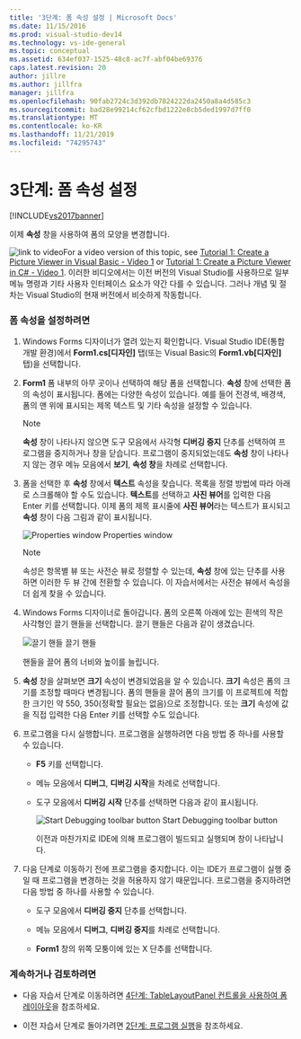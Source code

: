```yaml
---
title: '3단계: 폼 속성 설정 | Microsoft Docs'
ms.date: 11/15/2016
ms.prod: visual-studio-dev14
ms.technology: vs-ide-general
ms.topic: conceptual
ms.assetid: 634ef037-1525-48c8-ac7f-abf04be69376
caps.latest.revision: 20
author: jillre
ms.author: jillfra
manager: jillfra
ms.openlocfilehash: 90fab2724c3d392db7824222da2450a8a4d585c3
ms.sourcegitcommit: bad28e99214cf62cfbd1222e8cb5ded1997d7ff0
ms.translationtype: MT
ms.contentlocale: ko-KR
ms.lasthandoff: 11/21/2019
ms.locfileid: "74295743"
---
```

# <a name="step-3-set-your-form-properties"></a>3단계: 폼 속성 설정
[!INCLUDE[vs2017banner](../includes/vs2017banner.md)]

이제 **속성** 창을 사용하여 폼의 모양을 변경합니다.

 ![link to video](../data-tools/media/playvideo.gif "PlayVideo")For a video version of this topic, see [Tutorial 1: Create a Picture Viewer in Visual Basic - Video 1](https://go.microsoft.com/fwlink/?LinkId=205209) or [Tutorial 1: Create a Picture Viewer in C# - Video 1](https://go.microsoft.com/fwlink/?LinkId=205199). 이러한 비디오에서는 이전 버전의 Visual Studio를 사용하므로 일부 메뉴 명령과 기타 사용자 인터페이스 요소가 약간 다를 수 있습니다. 그러나 개념 및 절차는 Visual Studio의 현재 버전에서 비슷하게 작동합니다.

### <a name="to-set-your-form-properties"></a>폼 속성을 설정하려면

1. Windows Forms 디자이너가 열려 있는지 확인합니다. Visual Studio IDE(통합 개발 환경)에서 **Form1.cs[디자인]** 탭(또는 Visual Basic의 **Form1.vb[디자인]** 탭)을 선택합니다.

2. **Form1** 폼 내부의 아무 곳이나 선택하여 해당 폼을 선택합니다. **속성** 창에 선택한 폼의 속성이 표시됩니다. 폼에는 다양한 속성이 있습니다. 예를 들어 전경색, 배경색, 폼의 맨 위에 표시되는 제목 텍스트 및 기타 속성을 설정할 수 있습니다.

   > [!NOTE]
   > **속성** 창이 나타나지 않으면 도구 모음에서 사각형 **디버깅 중지** 단추를 선택하여 프로그램을 중지하거나 창을 닫습니다. 프로그램이 중지되었는데도 **속성** 창이 나타나지 않는 경우 메뉴 모음에서 **보기**, **속성 창**을 차례로 선택합니다.

3. 폼을 선택한 후 **속성** 창에서 **텍스트** 속성을 찾습니다. 목록을 정렬 방법에 따라 아래로 스크롤해야 할 수도 있습니다. **텍스트**를 선택하고 **사진 뷰어**를 입력한 다음 Enter 키를 선택합니다.  이제 폼의 제목 표시줄에 **사진 뷰어**라는 텍스트가 표시되고 **속성** 창이 다음 그림과 같이 표시됩니다.

    ![Properties window](../ide/media/express-edittextproperty.png "Express_EditTextProperty") Properties window

   > [!NOTE]
   > 속성은 항목별 뷰 또는 사전순 뷰로 정렬할 수 있는데, **속성** 창에 있는 단추를 사용하면 이러한 두 뷰 간에 전환할 수 있습니다. 이 자습서에서는 사전순 뷰에서 속성을 더 쉽게 찾을 수 있습니다.

4. Windows Forms 디자이너로 돌아갑니다. 폼의 오른쪽 아래에 있는 흰색의 작은 사각형인 끌기 핸들을 선택합니다. 끌기 핸들은 다음과 같이 생겼습니다.

    ![끌기 핸들](../ide/media/express-bottomrt-drag.png "Express_BottomRT_Drag") 끌기 핸들

    핸들을 끌어 폼의 너비와 높이를 늘립니다.

5. **속성** 창을 살펴보면 **크기** 속성이 변경되었음을 알 수 있습니다. **크기** 속성은 폼의 크기를 조정할 때마다 변경됩니다. 폼의 핸들을 끌어 폼의 크기를 이 프로젝트에 적합한 크기인 약 550, 350(정확할 필요는 없음)으로 조정합니다. 또는 **크기** 속성에 값을 직접 입력한 다음 Enter 키를 선택할 수도 있습니다.

6. 프로그램을 다시 실행합니다. 프로그램을 실행하려면 다음 방법 중 하나를 사용할 수 있습니다.

   - **F5** 키를 선택합니다.

   - 메뉴 모음에서 **디버그**, **디버깅 시작**을 차례로 선택합니다.

   - 도구 모음에서 **디버깅 시작** 단추를 선택하면 다음과 같이 표시됩니다.

      ![Start Debugging toolbar button](../ide/media/express-icondebug.png "Express_IconDebug") Start Debugging toolbar button

     이전과 마찬가지로 IDE에 의해 프로그램이 빌드되고 실행되며 창이 나타납니다.

7. 다음 단계로 이동하기 전에 프로그램을 중지합니다. 이는 IDE가 프로그램이 실행 중일 때 프로그램을 변경하는 것을 허용하지 않기 때문입니다. 프로그램을 중지하려면 다음 방법 중 하나를 사용할 수 있습니다.

   - 도구 모음에서 **디버깅 중지** 단추를 선택합니다.

   - 메뉴 모음에서 **디버그**, **디버깅 중지**를 차례로 선택합니다.

   - **Form1** 창의 위쪽 모퉁이에 있는 X 단추를 선택합니다.

### <a name="to-continue-or-review"></a>계속하거나 검토하려면

- 다음 자습서 단계로 이동하려면 [4단계: TableLayoutPanel 컨트롤을 사용하여 폼 레이아웃](../ide/step-4-lay-out-your-form-with-a-tablelayoutpanel-control.md)을 참조하세요.

- 이전 자습서 단계로 돌아가려면 [2단계: 프로그램 실행](../ide/step-2-run-your-program.md)을 참조하세요.
